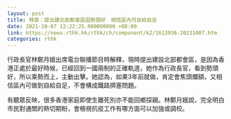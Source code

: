 ```yaml
---
layout: post
title: 特首：提出建北部都會區因勢頭好　相信區內可自給自足
date: 2021-10-07 12:22:25.000000000 +08:00
link: https://news.rthk.hk/rthk/ch/component/k2/1613936-20211007.htm
categories: rthk
---
```


行政長官林鄭月娥出席電台聯播節目時解釋，現時提出建設北部都會區，是因為香港正處於最好時候，已經回到一國兩制的正確軌道，她作為行政長官，看到勢頭好，所以乘勢而上，主動出擊。她認為，如果3年前就做，肯定會焦頭爛額，又相信區內可做到自給自足，不會構成鐵路擠塞問題。

有聽眾反映，很多香港家庭即使生離死別亦不能回鄉探親。林鄭月娥說，完全明白市民對通關的熱切期盼，會檢視抗疫工作有哪方面可以加強或調校。
